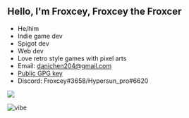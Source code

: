 ## Hello, I'm Froxcey, Froxcey the Froxcer

- He/him
- Indie game dev
- Spigot dev
- Web dev
- Love retro style games with pixel arts
- Email: danichen204@gmail.com
- [Public GPG key](https://keyserver.ubuntu.com/pks/lookup?op=get&search=0xf5ba872d956dea4ec6528cb6621379e1d6250388)
- Discord: Froxcey#3658/Hypersun_pro#6620

![](https://komarev.com/ghpvc/?username=froxcey&style=for-the-badge)

![vibe](https://user-images.githubusercontent.com/51555391/176177206-ec3f9dce-8780-4fe8-b6ac-5eeeac2038d4.gif)
